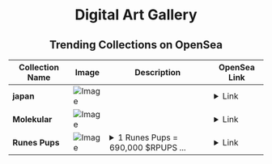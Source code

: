 <div align="center">

# Digital Art Gallery

## Trending Collections on OpenSea

| Collection Name                       | Image                                                                                     | Description                       | OpenSea Link                                                                                          |
|---------------------------------------|-------------------------------------------------------------------------------------------|-----------------------------------|--------------------------------------------------------------------------------------------------------|
| **japan** | ![Image](https://i.seadn.io/s/raw/files/d9c272e22ad72fb24f240cf2423bf039.webp?w=500&auto=format?w=200&auto=format) |  | <details><summary>Link</summary>[japan](https://opensea.io/collection/japan-184)</details> |
| **Molekular** | ![Image](https://i.seadn.io/s/raw/files/2463d2eaca611168566a1963872e80a9.jpg?w=500&auto=format?w=200&auto=format) |  | <details><summary>Link</summary>[Molekular](https://opensea.io/collection/molekular)</details> |
| **Runes Pups** | ![Image](https://i.seadn.io/s/raw/files/b9c197013dd121f7df208d9db04e85ad.png?w=500&auto=format?w=200&auto=format) | <details><summary>1 Runes Pups = 690,000 $RPUPS ...</summary>1 Runes Pups = 690,000 $RPUPS MEMECOIN AIRDROPS</details> | <details><summary>Link</summary>[Runes Pups](https://opensea.io/collection/runes-pups-1)</details> |

</div>